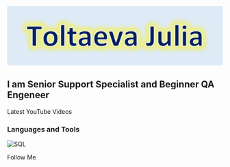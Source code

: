 ![Header](https://github.com/JuliaToltaeva/JuliaToltaeva/blob/main/assets/header.png)

## I am Senior Support Specialist and Beginner QA Engeneer

Latest YouTube Videos

### Languages and Tools
![SQL](https://img.shields.io/badge/-Sql-deebf7?style=for-the-badge&logo=mysql&logoColor=00648B)

Follow Me
